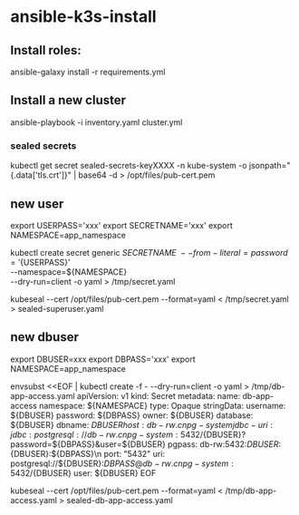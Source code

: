 # ansible-k3s-install


## Install roles:

 ansible-galaxy install -r requirements.yml


## Install a new cluster

 ansible-playbook -i inventory.yaml  cluster.yml

### sealed secrets 

  kubectl get secret sealed-secrets-keyXXXX   -n kube-system   -o jsonpath="{.data['tls\.crt']}" | base64 -d > /opt/files/pub-cert.pem
  
## new user
  export USERPASS='xxx'
  export SECRETNAME='xxx'
  export NAMESPACE=app_namespace 

  kubectl create secret generic ${SECRETNAME} \
  --from-literal=password='${USERPASS}' \
  --namespace=${NAMESPACE} \
  --dry-run=client -o yaml > /tmp/secret.yaml


  kubeseal --cert /opt/files/pub-cert.pem --format=yaml < /tmp/secret.yaml > sealed-superuser.yaml
  
  
## new dbuser
  export DBUSER=xxx
  export DBPASS='xxx'
  export NAMESPACE=app_namespace 
  
  envsubst <<EOF | kubectl create -f - --dry-run=client -o yaml > /tmp/db-app-access.yaml
apiVersion: v1
kind: Secret
metadata:
  name: db-app-access
  namespace: ${NAMESPACE}
type: Opaque
stringData:
  username: ${DBUSER}
  password: ${DBPASS}
  owner: ${DBUSER}
  database: ${DBUSER}
  dbname: ${DBUSER}
  host: db-rw.cnpg-system
  jdbc-uri: jdbc:postgresql://db-rw.cnpg-system:5432/${DBUSER}?password=${DBPASS}&user=${DBUSER}
  pgpass: db-rw:5432:${DBUSER}:${DBUSER}:${DBPASS}\n
  port: "5432"
  uri: postgresql://${DBUSER}:${DBPASS}@db-rw.cnpg-system:5432/${DBUSER}
  user: ${DBUSER}
EOF
  
  
  kubeseal --cert /opt/files/pub-cert.pem --format=yaml < /tmp/db-app-access.yaml > sealed-db-app-access.yaml
  